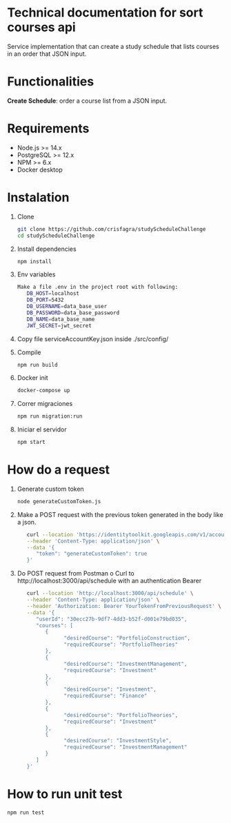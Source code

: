 # Technical documentation for sort courses api

Service implementation that can create a study schedule that lists courses in an order that JSON input.

# Functionalities

**Create Schedule**: order a course list from a JSON input.

# Requirements

- Node.js >= 14.x
- PostgreSQL >= 12.x
- NPM >= 6.x
- Docker desktop

# Instalation

1. Clone

   ```bash
   git clone https://github.com/crisfagra/studyScheduleChallenge
   cd studyScheduleChallenge

   ```

2. Install dependencies

   ```bash
   npm install

   ```
   
3. Env variables

   ```bash
   Make a file .env in the project root with following:
      DB_HOST=localhost
      DB_PORT=5432
      DB_USERNAME=data_base_user
      DB_PASSWORD=data_base_password
      DB_NAME=data_base_name
      JWT_SECRET=jwt_secret

   ```
4. Copy file serviceAccountKey.json inside ./src/config/
5. Compile
   ```bash
   npm run build
   ```
6. Docker init
   ```bash
   docker-compose up
   ```
7. Correr migraciones
   ```bash
   npm run migration:run
   ```
8. Iniciar el servidor
   ```bash
   npm start
   ```

# How do a request

1. Generate custom token
   ```bash
   node generateCustomToken.js
   ```
2. Make a POST request with the previous token generated in the body like a json.
   ```bash
      curl --location 'https://identitytoolkit.googleapis.com/v1/accounts:signInWithCustomToken?key=YOUR_FIREBASE_API_KEY' \
      --header 'Content-Type: application/json' \
      --data '{
         "token": "generateCustomToken": true
      }'
   ```

3. Do POST request from Postman o Curl to http://localhost:3000/api/schedule with an authentication Bearer
   ```bash
      curl --location 'http://localhost:3000/api/schedule' \
      --header 'Content-Type: application/json' \
      --header 'Authorization: Bearer YourTokenFromPreviousRequest' \
      --data '{
         "userId": "30ecc27b-9df7-4dd3-b52f-d001e79bd035",
         "courses": [
            {
                  "desiredCourse": "PortfolioConstruction",
                  "requiredCourse": "PortfolioTheories"
            },
            {
                  "desiredCourse": "InvestmentManagement",
                  "requiredCourse": "Investment"
            },
            {
                  "desiredCourse": "Investment",
                  "requiredCourse": "Finance"
            },
            {
                  "desiredCourse": "PortfolioTheories",
                  "requiredCourse": "Investment"
            },
            {
                  "desiredCourse": "InvestmentStyle",
                  "requiredCourse": "InvestmentManagement"
            }
         ]
      }'
   ```
# How to run unit test
   ```bash
   npm run test
   ```
